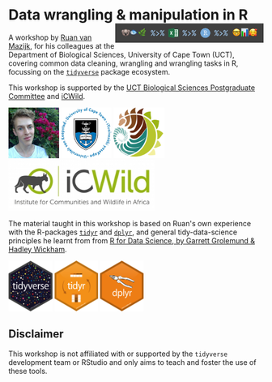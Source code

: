 # Data wrangling & manipulation in R <img src="images/footer.png" height="38px" align="right" />

A workshop by [Ruan van Mazijk](https://rvanmazijk.github.io), for his colleagues at the Department of Biological Sciences, University of Cape Town (UCT), covering common data cleaning, wrangling and wrangling tasks in R, focussing on the [`tidyverse`](https://www.tidyverse.org/) package ecosystem.

This workshop is supported by the [UCT Biological Sciences Postgraduate Committee](https://uctbioscipg.wixsite.com/uctbioscipg) and [iCWild](http://www.icwild.uct.ac.za/).

<p>
  <img src="images/face.jpg"         height="100px" />
  <img src="images/logos/UCT.png"    height="100px" />
  <img src="images/logos/BIO.png"    height="100px" />
  <img src="images/logos/iCWild.jpg" height="100px" />
</p>

The material taught in this workshop is based on Ruan's own experience with the R-packages [`tidyr`](https://tidyr.tidyverse.org/) and [`dplyr`](https://dplyr.tidyverse.org/), and general tidy-data-science principles he learnt from from [R for Data Science, by Garrett Grolemund & Hadley Wickham](https://r4ds.had.co.nz/).

<p>
  <img src="images/logos/hex-tidyverse.png" height="100px" />
  <img src="images/logos/hex-tidyr.png"     height="100px" />
  <img src="images/logos/hex-dplyr.png"     height="100px" />
</p>

## Disclaimer

This workshop is not affiliated with or supported by the `tidyverse` development team or RStudio and only aims to teach and foster the use of these tools.
